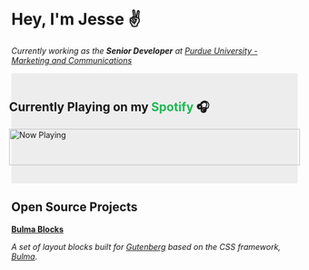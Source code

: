 # Hey, I'm Jesse ✌️

_Currently working as the **Senior Developer** at [Purdue University - Marketing and Communications](https://marcom.purdue.edu/)_

<div style="background: #ededed; padding: 1rem 0 2rem; width: auto; max-width: 564px; display: flex; flex-direction: column; align-items: center;">
<h2 style="width: 512px;">Currently Playing on my <span style="color: #1DB954;">Spotify</span> 🎧</h2>

<a href="https://profile-readme-wheat.vercel.app/now-playing?open">
    <img src="https://profile-readme-wheat.vercel.app/now-playing" width="512" height="64" alt="Now Playing">
</a>
</div>

## Open Source Projects

**[Bulma Blocks](https://github.com/Purdue/bulma-blocks)**

_A set of layout blocks built for <a href="https://github.com/wordpress/gutenberg" target="_blank">Gutenberg</a> based on the CSS framework, <a href="https://bulma.io" target="_blank">Bulma</a>._
